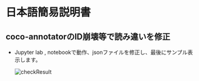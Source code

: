 # 日本語簡易説明書
## coco-annotatorのID崩壊等で読み違いを修正
- Jupyter lab , notebookで動作、jsonファイルを修正し、最後にサンプル表示します。

  ![checkResult]((https://github.com/mi-kaneyon/coco-data/blob/main/coco-corrector/senchople.png)https://github.com/mi-kaneyon/coco-data/blob/main/coco-corrector/senchople.png)
